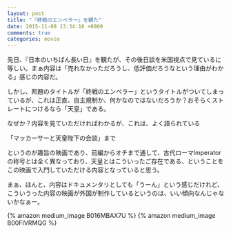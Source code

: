 ```yaml
---
layout: post
title: "『終戦のエンペラー』を観た"
date: 2015-11-08 13:34:18 +0900
comments: true
categories: movie
---
```


先日、『日本のいちばん長い日』を観たが、その後日談を米国視点で見ているに等しい。まぁ内容は「売れなかっただろうし、低評価だろうなという理由がわかる」感じの内容だ。

しかし、邦題のタイトルが「終戦のエンペラー」というタイトルがついてしまっているが、これは正直、自主規制か、何かなのではないだろうか？おそらくストレートにつけるなら「天皇」である。

なぜか？内容を見ていただければわかるが、これは、よく語られている

「マッカーサーと天皇陛下の会談」まで

というのが趣旨の映画であり、前編からオチまで通して、古代ローマImperatorの称号とは全く異なっており、天皇とはこういったご存在である、ということをこの映画で入門していただける内容となっていると思う。

まぁ、ほんと、内容はドキュメンタリとしても「うーん」という感じだけれど、こういうった内容の映画が外国が制作しているというのは、いい傾向なんじゃないかなぁー。

{% amazon medium_image B016MBAX7U %}
{% amazon medium_image B00FIVRMQG %}
